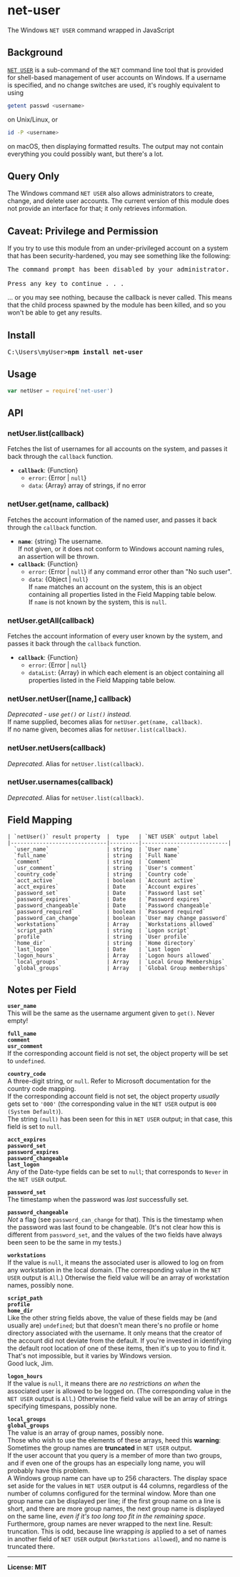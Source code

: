 # net-user
The Windows `NET USER` command wrapped in JavaScript

## Background
[`NET USER`](https://technet.microsoft.com/en-us/library/cc771865.aspx)
is a sub-command of the `NET` command line tool that is provided for shell-based
management of user accounts on Windows. If a username is specified, and no
change switches are used, it's roughly equivalent to using
```sh
getent passwd <username>
```
on Unix/Linux, or
```sh
id -P <username>
```
on macOS, then displaying formatted results.
The output may not contain everything you could possibly want, but there's a lot.

## Query Only
The Windows command `NET USER` also allows administrators to create, change,
and delete user accounts. The current version of this module does not provide an
interface for that; it only retrieves information.

## Caveat: Privilege and Permission
If you try to use this module from an under-privileged account on a system that
has been security-hardened, you may see something like the following:
<pre>
The command prompt has been disabled by your administrator.

Press any key to continue . . .
</pre>
... or you may see nothing, because the callback is never called.
This means that the child process spawned by the module has been killed, and so
you won't be able to get any results.

## Install

<pre>
C:\Users\myUser><b>npm install net-user</b>
</pre>

## Usage
```js
var netUser = require('net-user')
```

## API

### netUser.list(callback)
Fetches the list of usernames for all accounts on the system, and passes it
back through the `callback` function.
- **`callback`**: {Function}
  + `error`: {Error | `null`}
  + `data`: {Array} array of strings, if no error

### netUser.get(name, callback)
Fetches the account information of the named user, and passes it back through
the `callback` function.
- **`name`**: {string} The username.  
  If not given, or it does not conform to Windows account naming rules, an
  assertion will be thrown.
- **`callback`**: {Function}  
  + `error`: {Error | `null`} if any command error other than "No such user".
  + `data`: {Object | `null`}  
    If `name` matches an account on the system, this is an object containing
    all properties listed in the Field Mapping table below.  
    If `name` is not known by the system, this is `null`.

### netUser.getAll(callback)
Fetches the account information of every user known by the system, and passes it
back through the `callback` function.
- **`callback`**: {Function}
  + `error`: {Error | `null`}
  + `dataList`: {Array} in which each element is an object containing
    all properties listed in the Field Mapping table below.

### netUser.netUser([name,] callback)
*Deprecated - use `get()` or `list()` instead*.  
If name supplied, becomes alias for `netUser.get(name, callback)`.  
If no name given, becomes alias for `netUser.list(callback)`.

### netUser.netUsers(callback)
*Deprecated*. Alias for `netUser.list(callback)`.

### netUser.usernames(callback)
*Deprecated*. Alias for `netUser.list(callback)`.

## Field Mapping
    | `netUser()` result property  |  type   | `NET USER` output label
    |------------------------------|---------|---------------------------|
      `user_name`                  | string  | `User name`
      `full_name`                  | string  | `Full Name`
      `comment`                    | string  | `Comment`
      `usr_comment`                | string  | `User's comment`
      `country_code`               | string  | `Country code`
      `acct_active`                | boolean | `Account active`
      `acct_expires`               | Date    | `Account expires`
      `password_set`               | Date    | `Password last set`
      `password_expires`           | Date    | `Password expires`
      `password_changeable`        | Date    | `Password changeable`
      `password_required`          | boolean | `Password required`
      `password_can_change`        | boolean | `User may change password`
      `workstations`               | Array   | `Workstations allowed`
      `script_path`                | string  | `Logon script`
      `profile`                    | string  | `User profile`
      `home_dir`                   | string  | `Home directory`
      `last_logon`                 | Date    | `Last logon`
      `logon_hours`                | Array   | `Logon hours allowed`
      `local_groups`               | Array   | `Local Group Memberships`
      `global_groups`              | Array   | `Global Group memberships`


## Notes per Field

  **`user_name`**  
    This will be the same as the username argument given to `get()`.
    Never empty!

  **`full_name`**  
  **`comment`**  
  **`usr_comment`**  
    If the corresponding account field is not set, the object property will be
    set to `undefined`.

  **`country_code`**  
    A three-digit string, or `null`. Refer to Microsoft documentation for the
    country code mapping.  
    If the corresponding account field is not set, the object property _usually_
    gets set to `'000'` (the corresponding value in the `NET USER` output is
    `000 (System Default)`).  
    The string `(null)` has been seen for this in `NET USER` output; in that
    case, this field is set to `null`.

  **`acct_expires`**  
  **`password_set`**  
  **`password_expires`**  
  **`password_changeable`**  
  **`last_logon`**  
    Any of the Date-type fields can be set to `null`; that corresponds to
    `Never` in the `NET USER` output.

  **`password_set`**  
    The timestamp when the password was _last_ successfully set.

  **`password_changeable`**  
    _Not_ a flag (see `password_can_change` for that). This is the timestamp
    when the password was last found to be changeable.
    (It's not clear how this is different from `password_set`, and the values
    of the two fields have always been seen to be the same in my tests.)
    
  **`workstations`**  
    If the value is `null`, it means the associated user is allowed to log on
    from any workstation in the local domain.
    (The corresponding value in the `NET USER` output is `All`.)
    Otherwise the field value will be an array of workstation names, possibly
    none.

  **`script_path`**  
  **`profile`**  
  **`home_dir`**  
    Like the other string fields above, the value of these fields may be (and
    usually are) `undefined`; but that doesn't mean there's no profile or home
    directory associated with the username. It only means that the creator of
    the account did not deviate from the default. If you're invested in
    identifying the default root location of one of these items, then it's up
    to you to find it. That's not impossible, but it varies by Windows version.  
    Good luck, Jim.

  **`logon_hours`**  
    If the value is `null`, it means there are _no restrictions on when_ the
    associated user is allowed to be logged on.
    (The corresponding value in the `NET USER` output is `All`.)
    Otherwise the field value will be an array of strings specifying timespans,
    possibly none.

  **`local_groups`**  
  **`global_groups`**  
    The value is an array of group names, possibly none.  
    Those who wish to use the elements of these arrays, heed this **warning**:  
    Sometimes the group names are **truncated** in `NET USER` output.  
    If the user account that you query is a member of more than two groups, and
    if even one of the groups has an especially long name, you will probably
    have this problem.  
    A Windows group name can have up to 256 characters. The display space set
    aside for the values in `NET USER` output is 44 columns, regardless of the
    number of columns configured for the terminal window. More than one group
    name can be displayed per line; if the first group name on a line is short,
    and there are more group names, the next group name is displayed on the same
    line, _even if it's too long too fit in the remaining space_. Furthermore,
    group names are never wrapped to the next line. Result: truncation. This is
    odd, because line wrapping _is_ applied to a set of names in another field
    of `NET USER` output (`Workstations allowed`), and no name is truncated there.


------

**License: MIT**


